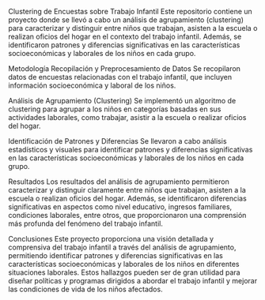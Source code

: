 
Clustering de Encuestas sobre Trabajo Infantil
Este repositorio contiene un proyecto donde se llevó a cabo un análisis de agrupamiento (clustering) para caracterizar y distinguir entre niños que trabajan, asisten a la escuela o realizan oficios del hogar en el contexto del trabajo infantil. Además, se identificaron patrones y diferencias significativas en las características socioeconómicas y laborales de los niños en cada grupo.

Metodología
Recopilación y Preprocesamiento de Datos
Se recopilaron datos de encuestas relacionadas con el trabajo infantil, que incluyen información socioeconómica y laboral de los niños.

Análisis de Agrupamiento (Clustering)
Se implementó un algoritmo de clustering para agrupar a los niños en categorías basadas en sus actividades laborales, como trabajar, asistir a la escuela o realizar oficios del hogar.

Identificación de Patrones y Diferencias
Se llevaron a cabo análisis estadísticos y visuales para identificar patrones y diferencias significativas en las características socioeconómicas y laborales de los niños en cada grupo.

Resultados
Los resultados del análisis de agrupamiento permitieron caracterizar y distinguir claramente entre niños que trabajan, asisten a la escuela o realizan oficios del hogar. Además, se identificaron diferencias significativas en aspectos como nivel educativo, ingresos familiares, condiciones laborales, entre otros, que proporcionaron una comprensión más profunda del fenómeno del trabajo infantil.

Conclusiones
Este proyecto proporciona una visión detallada y comprensiva del trabajo infantil a través del análisis de agrupamiento, permitiendo identificar patrones y diferencias significativas en las características socioeconómicas y laborales de los niños en diferentes situaciones laborales. Estos hallazgos pueden ser de gran utilidad para diseñar políticas y programas dirigidos a abordar el trabajo infantil y mejorar las condiciones de vida de los niños afectados.
